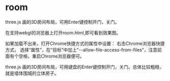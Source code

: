 # room
three.js 画的3D房间布局，可用Enter键控制开门，关门。


在支持webgl的浏览器上打开room.html,即可看到效果图。

如果加载不出来，打开Chrome快捷方式的属性中设置：
右击Chrome浏览器快捷方式， 选择“属性”，在“目标”中加上"--allow-file-access-from-files"，注意前面有个空格，重启Chrome浏览器便可。

three.js 画的3D房间布局，可用键盘的Enter键控制开门，关门。总体比较粗糙，就是墙体围城的立体房子。

